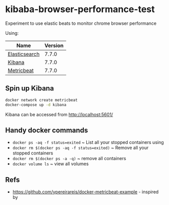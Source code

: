 # kibaba-browser-performance-test

Experiment to use elastic beats to monitor chrome browser performance

Using:

| Name                                                    | Version       |
| ------------------------------------------------------- | ------------- |
| [Elasticsearch](https://www.elastic.co/elasticsearch/)  | 7.7.0         |
| [Kibana](https://www.elastic.co/kibana)                 | 7.7.0         |
| [Metricbeat](https://www.elastic.co/beats/metricbeat)   | 7.7.0         |


## Spin up Kibana
 
``` bash
docker network create metricbeat
docker-compose up -d kibana
```

Kibana can be accessed from [http://localhost:5601/](http://localhost:5601/)

## Handy docker commands

* `docker ps -aq -f status=exited` ~ List all your stopped containers using
* `docker rm $(docker ps -aq -f status=exited)` ~ Remove all your stopped containers
* `docker rm $(docker ps -a -q)` ~ remove all containers
* `docker volume ls` ~ view all volumes

## Refs

* https://github.com/ypereirareis/docker-metricbeat-example - inspired by 